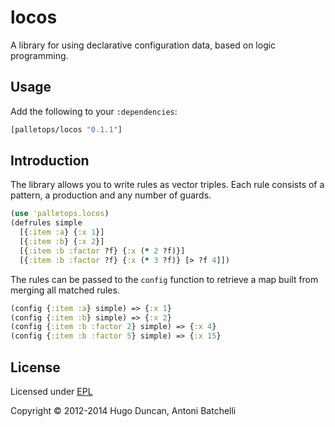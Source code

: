 # locos

A library for using declarative configuration data, based on logic programming.

## Usage

Add the following to your `:dependencies`:

```clj
[palletops/locos "0.1.1"]
```

## Introduction

The library allows you to write rules as vector triples. Each rule consists of a
pattern, a production and any number of guards.

```clj
(use 'palletops.locos)
(defrules simple
  [{:item :a} {:x 1}]
  [{:item :b} {:x 2}]
  [{:item :b :factor ?f} {:x (* 2 ?f)}]
  [{:item :b :factor ?f} {:x (* 3 ?f)} [> ?f 4]])
```

The rules can be passed to the `config` function to retrieve a map built from
merging all matched rules.

```clj
(config {:item :a} simple) => {:x 1}
(config {:item :b} simple) => {:x 2}
(config {:item :b :factor 2} simple) => {:x 4}
(config {:item :b :factor 5} simple) => {:x 15}
```

## License

Licensed under [EPL](http://www.eclipse.org/legal/epl-v10.html)

Copyright © 2012-2014 Hugo Duncan, Antoni Batchelli
